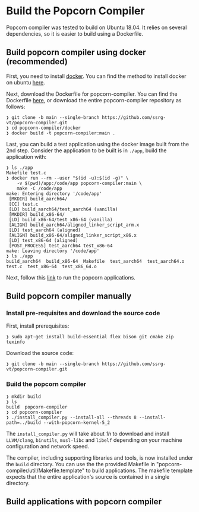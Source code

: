 # Build the Popcorn Compiler

Popcorn compiler was tested to build on Ubuntu 18.04. It relies on several dependencies, so it is easier to build using a Dockerfile.

## Build popcorn compiler using docker (recommended)
First, you need to install [docker](https://docs.docker.com/engine/install/). You can find the method to install docker on ubuntu [here](https://docs.docker.com/engine/install/ubuntu/).

Next, download the Dockerfile for popcorn-compiler. You can find the Dockerfile [here](https://raw.githubusercontent.com/ssrg-vt/popcorn-compiler/main/docker/Dockerfile), or download the entire popcorn-compiler repository as follows:
```
❯ git clone -b main --single-branch https://github.com/ssrg-vt/popcorn-compiler.git
❯ cd popcorn-compiler/docker
❯ docker build -t popcorn-compiler:main .
```
Last, you can build a test application using the docker image built from the 2nd step. Consider the application to be built is in `./app`, build the application with:
```
❯ ls ./app
Makefile test.c
❯ docker run --rm --user "$(id -u):$(id -g)" \
    -v $(pwd)/app:/code/app popcorn-compiler:main \
    make -C /code/app
make: Entering directory '/code/app'
 [MKDIR] build_aarch64/
 [CC] test.c
 [LD] build_aarch64/test_aarch64 (vanilla)
 [MKDIR] build_x86-64/
 [LD] build_x86-64/test_x86-64 (vanilla)
 [ALIGN] build_aarch64/aligned_linker_script_arm.x
 [LD] test_aarch64 (aligned)
 [ALIGN] build_x86-64/aligned_linker_script_x86.x
 [LD] test_x86-64 (aligned)
 [POST_PROCESS] test_aarch64 test_x86-64
make: Leaving directory '/code/app'
❯ ls ./app
build_aarch64  build_x86-64  Makefile  test_aarch64  test_aarch64.o  test.c  test_x86-64  test_x86_64.o
```

Next, follow this [link](run_applications.md#run-the-pingpong-application) to run the popcorn applications.

## Build popcorn compiler manually
### Install pre-requisites and download the source code
First, install prerequisites:
```
❯ sudo apt-get install build-essential flex bison git cmake zip texinfo
```
Download the source code:
```
❯ git clone -b main --single-branch https://github.com/ssrg-vt/popcorn-compiler.git
```
### Build the popcorn compiler
```
❯ mkdir build
❯ ls
build  popcorn-compiler
❯ cd popcorn-compiler
❯ ./install_compiler.py --install-all --threads 8 --install-path=../build --with-popcorn-kernel-5_2
```
The `install_compiler.py` will take about *1h* to download and install `LLVM/clang`, `binutils`, `musl-libc` and `libelf` depending on your machine configuration and network speed.

The compiler, including supporting libraries and tools, is now installed under the `build` directory. You can use the the provided Makefile in "popcorn-compiler/util/Makefile.template" to build applications. The makefile template expects that the entire application's source is contained in a single directory.

## Build applications with popcorn compiler

